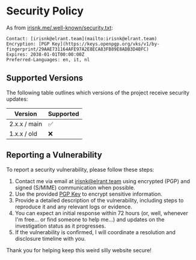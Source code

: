 # Security Policy

As from [irisnk.me/.well-known/security.txt](https://irisnk.me/.well-known/security.txt):
```text
Contact: [irisnk@elrant.team](mailto:irisnk@elrant.team)
Encryption: [PGP Key](https://keys.openpgp.org/vks/v1/by-fingerprint/29AAE731164AFE97A2E8ECA83FB89E8ADB3D4BFC)
Expires: 2038-01-01T00:00:00Z
Preferred-Languages: en, it, nl
```

## Supported Versions

The following table outlines which versions of the project receive security updates:

| Version       | Supported          |
| ------------- | ------------------ |
| 2.x.x / main  | :white_check_mark: |
| 1.x.x / old   | :x:                |


## Reporting a Vulnerability

To report a security vulnerability, please follow these steps:

1. Contact me via email at [irisnk@elrant.team](mailto:irisnk@elrant.team) using encrypted (PGP) and signed (S/MIME) communication when possible.
2. Use the provided [PGP Key](https://keys.openpgp.org/vks/v1/by-fingerprint/29AAE731164AFE97A2E8ECA83FB89E8ADB3D4BFC) to encrypt sensitive information.
3. Provide a detailed description of the vulnerability, including steps to reproduce it and any relevant logs or evidence.
4. You can expect an initial response within 72 hours (or, well, whenever I'm free... or find someone to help me...) and updates on the investigation status as it progresses.
5. If the vulnerability is confirmed, I will coordinate a resolution and disclosure timeline with you.

Thank you for helping keep this weird silly website secure!
